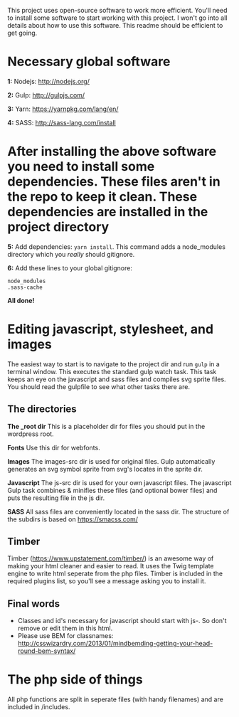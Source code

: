 This project uses open-source software to work more efficient. You'll need to install some software to start working with this project. I won't go into all details about how to use this software. This readme should be efficient to get going.

# Necessary global software

**1:** Nodejs: <http://nodejs.org/>

**2:** Gulp: <http://gulpjs.com/>

**3:** Yarn: <https://yarnpkg.com/lang/en/>

**4:** SASS: <http://sass-lang.com/install>

# After installing the above software you need to install some dependencies. These files aren't in the repo to keep it clean. These dependencies are installed in the project directory

**5:** Add dependencies: `yarn install`. This command adds a node_modules directory which you _really_ should gitignore.

**6:** Add these lines to your global gitignore:

```
node_modules
.sass-cache
```

**All done!**

# Editing javascript, stylesheet, and images

The easiest way to start is to navigate to the project dir and run `gulp` in a terminal window. This executes the standard gulp watch task. This task keeps an eye on the javascript and sass files and compiles svg sprite files. You should read the gulpfile to see what other tasks there are.

## The directories

**The _root dir** This is a placeholder dir for files you should put in the wordpress root.

**Fonts** Use this dir for webfonts.

**Images** The images-src dir is used for original files. Gulp automatically generates an svg symbol sprite from svg's locates in the sprite dir.

**Javascript** The js-src dir is used for your own javascript files. The javascript Gulp task combines & minifies these files (and optional bower files) and puts the resulting file in the js dir.

**SASS** All sass files are conveniently located in the sass dir. The structure of the subdirs is based on <https://smacss.com/>

## Timber

Timber (<https://www.upstatement.com/timber/>) is an awesome way of making your html cleaner and easier to read. It uses the Twig template engine to write html seperate from the php files. Timber is included in the required plugins list, so you'll see a message asking you to install it.

## Final words

- Classes and id's necessary for javascript should start with js-. So don't remove or edit them in this html.
- Please use BEM for classnames: <http://csswizardry.com/2013/01/mindbemding-getting-your-head-round-bem-syntax/>

# The php side of things

All php functions are split in seperate files (with handy filenames) and are included in /includes.
